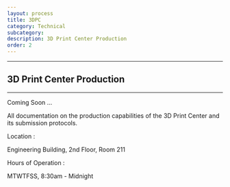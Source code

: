 ```yaml
---
layout: process
title: 3DPC
category: Technical
subcategory: 
description: 3D Print Center Production
order: 2
---
```


<hr class="homebreak">

## 3D Print Center Production
---

Coming Soon ...

All documentation on the production capabilities of the 3D Print Center and its submission protocols. 



Location : 

Engineering Building, 2nd Floor, Room 211



Hours of Operation :

MTWTFSS, 8:30am - Midnight